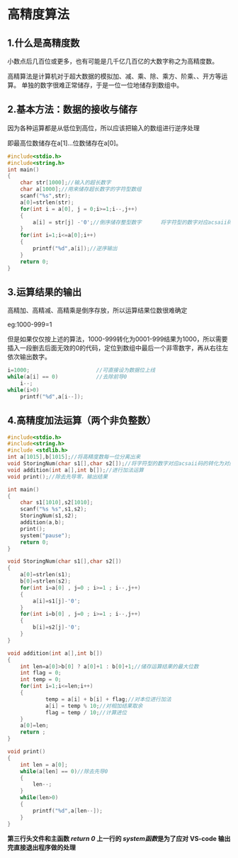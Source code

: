 # 高精度算法

## 1.什么是高精度数

小数点后几百位或更多，也有可能是几千亿几百亿的大数字称之为高精度数。

高精算法是计算机对于超大数据的模拟加、减、乘、除、乘方、阶乘、、开方等运算。 单独的数字很难正常储存，于是一位一位地储存到数组中。



## 2.基本方法：数据的接收与储存

因为各种运算都是从低位到高位，所以应该把输入的数组进行逆序处理

即最高位数储存在a[1]...位数储存在a[0]。

```c
#include<stdio.h>
#include<string.h>
int main()
{
	char str[1000];//输入的超长数字
	char a[1000];//用来储存超长数字的字符型数组
	scanf("%s",str);
 	a[0]=strlen(str);
 	for(int i = a[0], j = 0;i>=1;i--,j++)
 	{
	 	a[i] = str[j] -'0';//倒序储存整型数字      将字符型的数字对应acsaii码的转化为对应的数字
	}
	for(int i=1;i<=a[0];i++)
	{
		printf("%d",a[i]);//逆序输出
	}
	return 0;
}
```

## 3.运算结果的输出

高精加、高精减、高精乘是倒序存放，所以运算结果位数很难确定

eg:1000-999=1

但是如果仅仅按上述的算法，1000-999转化为0001-999结果为1000，所以需要插入一段删去后面无效的0的代码，定位到数组中最后一个非零数字，再从右往左依次输出数字。

```c
i=1000;                     //可直接设为数据位上线
while(a[i] == 0)            //去除前导0
    i--;
while(i>0)
    printf("%d",a[i--]);
```

## 4.高精度加法运算（两个非负整数）

```c
#include<stdio.h>
#include<string.h>
#include <stdlib.h>
int a[1015],b[1015];//将高精度数每一位分离出来
void StoringNum(char s1[],char s2[]);//将字符型的数字对应acsaii码的转化为对应的数字
void addition(int a[],int b[]);//进行加法运算
void print();//除去先导零，输出结果

int main()
{
    char s1[1010],s2[1010];
    scanf("%s %s",s1,s2);
    StoringNum(s1,s2);
    addition(a,b);
    print();
    system("pause");
    return 0;
}

void StoringNum(char s1[],char s2[])
{
    a[0]=strlen(s1);
    b[0]=strlen(s2);
    for(int i=a[0] , j=0 ; i>=1 ; i--,j++)
    {
        a[i]=s1[j]-'0';
    }
    for(int i=b[0] , j=0 ; i>=1 ; i--,j++)
    {
        b[i]=s2[j]-'0';
    }
}

void addition(int a[],int b[])
{
    int len=a[0]>b[0] ? a[0]+1 : b[0]+1;//储存运算结果的最大位数
    int flag = 0;
    int temp = 0;
    for(int i=1;i<=len;i++)
    {
            temp = a[i] + b[i] + flag;//对本位进行加法
            a[i] = temp % 10;//对相加结果取余
            flag = temp / 10;//计算进位
    }
    a[0]=len;
    return ;
}

void print()
{
    int len = a[0];
    while(a[len] == 0)//除去先导0
    {
        len--;
    }
    while(len>0)
    {
        printf("%d",a[len--]);
    }
}
```

**第三行头文件和主函数 *return 0* 上一行的 *system函数*是为了应对 VS-code 输出完直接退出程序做的处理**